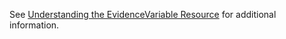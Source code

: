 See [Understanding the EvidenceVariable Resource](evidencevariable.html) for additional information.